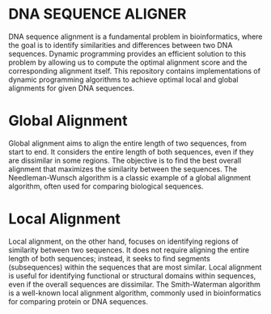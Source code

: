 # DNA SEQUENCE ALIGNER
DNA sequence alignment is a fundamental problem in bioinformatics, where the goal is to identify similarities and differences between two DNA sequences. Dynamic programming provides an efficient solution to this problem by allowing us to compute the optimal alignment score and the corresponding alignment itself.
This repository contains implementations of dynamic programming algorithms to achieve optimal local and global alignments for given DNA sequences.

# Global Alignment
Global alignment aims to align the entire length of two sequences, from start to end. It considers the entire length of both sequences, even if they are dissimilar in some regions. The objective is to find the best overall alignment that maximizes the similarity between the sequences. The Needleman-Wunsch algorithm is a classic example of a global alignment algorithm, often used for comparing biological sequences.

# Local Alignment
Local alignment, on the other hand, focuses on identifying regions of similarity between two sequences. It does not require aligning the entire length of both sequences; instead, it seeks to find segments (subsequences) within the sequences that are most similar. Local alignment is useful for identifying functional or structural domains within sequences, even if the overall sequences are dissimilar. The Smith-Waterman algorithm is a well-known local alignment algorithm, commonly used in bioinformatics for comparing protein or DNA sequences.

